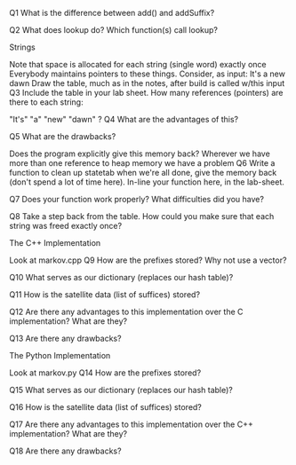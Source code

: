 Q1 What is the difference between add() and addSuffix?

Q2 What does lookup do? Which function(s) call lookup?

Strings

Note that space is allocated for each string (single word) exactly once
Everybody maintains pointers to these things.
Consider, as input:
It's a new dawn
Draw the table, much as in the notes, after build is called w/this input
Q3 Include the table in your lab sheet. How many references (pointers) are there to each string:

"It's"
"a"
"new"
"dawn"
?
Q4 What are the advantages of this?

Q5 What are the drawbacks?

Does the program explicitly give this memory back?
Wherever we have more than one reference to heap memory we have a problem
Q6 Write a function to clean up statetab when we're all done, give the memory back (don't spend a lot of time here). In-line your function here, in the lab-sheet.

Q7 Does your function work properly? What difficulties did you have?

Q8 Take a step back from the table. How could you make sure that each string was freed exactly once?

The C++ Implementation

Look at markov.cpp
Q9 How are the prefixes stored? Why not use a vector?

Q10 What serves as our dictionary (replaces our hash table)?

Q11 How is the satellite data (list of suffices) stored?

Q12 Are there any advantages to this implementation over the C implementation? What are they?

Q13 Are there any drawbacks?

The Python Implementation

Look at markov.py
Q14 How are the prefixes stored?

Q15 What serves as our dictionary (replaces our hash table)?

Q16 How is the satellite data (list of suffices) stored?

Q17 Are there any advantages to this implementation over the C++ implementation? What are they?

Q18 Are there any drawbacks?
